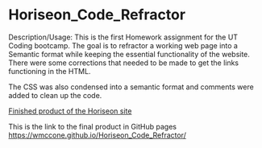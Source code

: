 # Horiseon_Code_Refractor

Description/Usage:
This is the first Homework assignment for the UT Coding bootcamp. The goal is to refractor a working web page into a Semantic format while keeping the essential functionality of the website. There were some corrections that needed to be made to get the links functioning in the HTML.

The CSS was also condensed into a semantic format and comments were added to clean up the code.

[Finished product of the Horiseon site](assets/images/screenshot-wmccone.github.io-2020.12.17-20_12_52.png)

This is the link to the final product in GitHub pages <https://wmccone.github.io/Horiseon_Code_Refractor/>
